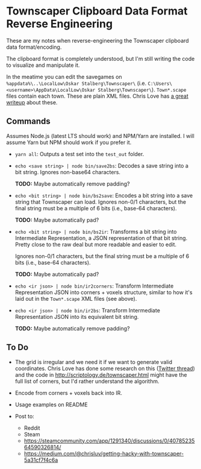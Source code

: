 # Townscaper Clipboard Data Format Reverse Engineering

These are my notes when reverse-engineering the Townscaper clipboard data format/encoding.

The clipboard format is completely understood, but I'm still writing the code to visualize and
manipulate it.

In the meatime you can edit the savegames on `%appdata%\..\LocalLow\Oskar Stalberg\Townscaper\`
(i.e. `C:\Users\<username>\AppData\LocalLow\Oskar Stalberg\Townscaper\`). `Town*.scape` files
contain each town. These are plain XML files. Chris Love has [a great writeup](https://medium.com/@chrisluv/getting-hacky-with-townscaper-5a31cf7f4c6a) about these.

## Commands

Assumes Node.js (latest LTS should work) and NPM/Yarn are installed. I will assume Yarn but NPM
should work if you prefer it.

- `yarn all`: Outputs a test set into the `test_out` folder.

- `echo <save string> | node bin/save2bs`: Decodes a save string into a bit string. Ignores non-base64
  characters.

  **TODO:** Maybe automatically remove padding?

- `echo <bit string> | node bin/bs2save`: Encodes a bit string into a save string that Townscaper can load.
  Ignores non-0/1 characters, but the final string must be a multiple of 6 bits (i.e., base-64
  characters).

  **TODO:** Maybe automatically pad?

- `echo <bit string> | node bin/bs2ir`: Transforms a bit string into Intermediate Representation,
  a JSON representation of that bit string. Pretty close to the raw deal but more readable and easier
  to edit.

  Ignores non-0/1 characters, but the final string must be a multiple of 6 bits (i.e., base-64
  characters).

  **TODO:** Maybe automatically pad?

- `echo <ir json> | node bin/ir2corners`: Transform Intermediate Representation JSON into corners +
  voxels structure, similar to how it's laid out in the `Town*.scape` XML files (see above).

- `echo <ir json> | node bin/ir2bs`: Transform Intermediate Representation JSON into its equivalent bit
  string.

  **TODO:** Maybe automatically remove padding?

## To Do

- The grid is irregular and we need it if we want to generate valid coordinates. Chris Love has
  done some research on this
  ([Twitter thread](https://twitter.com/ChrisLuv/status/1280594189412073474)) and the code in
  http://scriptology.de/townscaper.html might have the full list of corners, but I'd rather
  understand the algorithm.

- Encode from corners + voxels back into IR.

- Usage examples on README

- Post to:

  - Reddit
  - Steam
  - https://steamcommunity.com/app/1291340/discussions/0/4078523564590326814/
  - https://medium.com/@chrisluv/getting-hacky-with-townscaper-5a31cf7f4c6a
